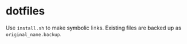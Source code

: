 # dotfiles
Use `install.sh` to make symbolic links. Existing files are backed up as `original_name.backup`.
